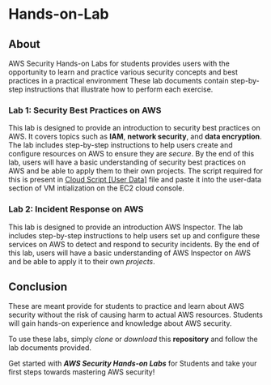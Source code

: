 # Hands-on-Lab

## About

AWS Security Hands-on Labs for students provides users with the opportunity to learn and practice various security concepts and best practices in a practical environment
These lab documents contain step-by-step instructions that illustrate how to perform each exercise.


### Lab 1: Security Best Practices on AWS

This lab is designed to provide an introduction to security best practices on AWS. It covers topics such as **IAM**, **network security**, and **data encryption**. The lab includes step-by-step instructions to help users create and configure resources on AWS to ensure they are *secure*. By the end of this lab, users will have a basic understanding of security best practices on AWS and be able to apply them to their own projects. The script required for this is present in [Cloud Script [User Data]](https://github.com/Davezacofficial/AWS-Security-Hands-on-Labs-for-Students/blob/main/Cloud%20Script%20%20%5BUser%20Data%5D) file and paste it into the user-data section of VM intialization on the EC2 cloud console.

### Lab 2: Incident Response on AWS

This lab is designed to provide an introduction AWS Inspector. The lab includes step-by-step instructions to help users set up and configure these services on AWS to detect and respond to security incidents. By the end of this lab, users will have a basic understanding of AWS Inspector on AWS and be able to apply it to their own *projects*.

## Conclusion

These are meant provide for students to practice and learn about AWS security without the risk of causing harm to actual AWS resources. Students will gain hands-on experience and knowledge about AWS security.


To use these labs, simply *clone* or *download* this **repository** and follow the lab documents provided.

Get started with ***AWS Security Hands-on Labs*** for Students and take your first steps towards mastering AWS security!
